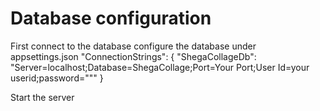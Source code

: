 # Database configuration
First connect to the database
configure the database under appsettings.json
"ConnectionStrings": {
    "ShegaCollageDb": "Server=localhost;Database=ShegaCollage;Port=Your Port;User Id=your userid;password="""
  }

Start the server
